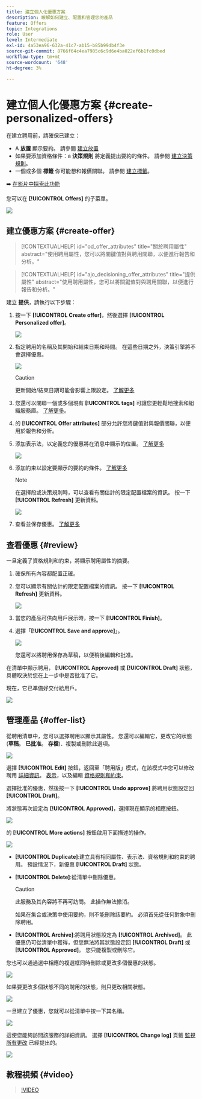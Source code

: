 ```yaml
---
title: 建立個人化優惠方案
description: 瞭解如何建立、配置和管理您的產品
feature: Offers
topic: Integrations
role: User
level: Intermediate
exl-id: 4a53ea96-632a-41c7-ab15-b85b99db4f3e
source-git-commit: 8766f64c4ea7985c6c9d6e4ba022ef6b1fc0dbed
workflow-type: tm+mt
source-wordcount: '648'
ht-degree: 3%

---
```


# 建立個人化優惠方案 {#create-personalized-offers}

在建立聘用前，請確保已建立：

* A **放置** 顯示要約。 請參閱 [建立放置](../offer-library/creating-placements.md)
* 如果要添加資格條件：a **決策規則** 將定義提出要約的條件。 請參閱 [建立決策規則](../offer-library/creating-decision-rules.md)。
* 一個或多個 **標籤** 你可能想和報價關聯。 請參閱 [建立標籤](../offer-library/creating-tags.md)。

➡️ [在影片中探索此功能](#video)

您可以在 **[!UICONTROL Offers]** 的子菜單。

![](../assets/offers_list.png)

## 建立優惠方案 {#create-offer}

>[!CONTEXTUALHELP]
>id="od_offer_attributes"
>title="關於聘用屬性"
>abstract="使用聘用屬性，您可以將關鍵值對與聘用關聯，以便進行報告和分析。"

>[!CONTEXTUALHELP]
>id="ajo_decisioning_offer_attributes"
>title="提供屬性"
>abstract="使用聘用屬性，您可以將關鍵值對與聘用關聯，以便進行報告和分析。"

建立 **提供**，請執行以下步驟：

1. 按一下 **[!UICONTROL Create offer]**，然後選擇 **[!UICONTROL Personalized offer]**。

   ![](../assets/create_offer.png)

1. 指定聘用的名稱及其開始和結束日期和時間。 在這些日期之外，決策引擎將不會選擇優惠。

   ![](../assets/offer_details.png)

   >[!CAUTION]
   >
   >更新開始/結束日期可能會影響上限設定。 [了解更多](add-constraints.md#capping-change-date)

1. 您還可以關聯一個或多個現有 **[!UICONTROL tags]** 可讓您更輕鬆地搜索和組織服務庫。 [了解更多](creating-tags.md)。

1. 的 **[!UICONTROL Offer attributes]** 部分允許您將鍵值對與報價關聯，以便用於報告和分析。

1. 添加表示法，以定義您的優惠將在消息中顯示的位置。 [了解更多](add-representations.md)

   ![](../assets/channel-placement.png)

1. 添加約束以設定要顯示的要約的條件。 [了解更多](add-constraints.md)

   >[!NOTE]
   >
   >在選擇段或決策規則時，可以查看有關估計的限定配置檔案的資訊。 按一下 **[!UICONTROL Refresh]** 更新資料。

   ![](../assets/offer-constraints-example.png)

1. 查看並保存優惠。 [了解更多](#review)

## 查看優惠 {#review}

一旦定義了資格規則和約束，將顯示聘用屬性的摘要。

1. 確保所有內容都配置正確。

1. 您可以顯示有關估計的限定配置檔案的資訊。 按一下 **[!UICONTROL Refresh]** 更新資料。

   ![](../assets/offer-summary-estimate.png)

1. 當您的產品可供向用戶展示時，按一下 **[!UICONTROL Finish]**。

1. 選擇「**[!UICONTROL Save and approve]**」。

   ![](../assets/offer_review.png)

   您還可以將聘用保存為草稿，以便稍後編輯和批准。

在清單中顯示聘用， **[!UICONTROL Approved]** 或 **[!UICONTROL Draft]** 狀態，具體取決於您在上一步中是否批准了它。

現在，它已準備好交付給用戶。

![](../assets/offer_created.png)

## 管理產品 {#offer-list}

從聘用清單中，您可以選擇聘用以顯示其屬性。 您還可以編輯它，更改它的狀態(**草稿**。 **已批准**。 **存檔**)、複製或刪除此選項。

![](../assets/offer_created.png)

選擇 **[!UICONTROL Edit]** 按鈕，返回至「聘用版」模式，在該模式中您可以修改聘用 [詳細資訊](#create-offer)。 [表示](#representations)，以及編輯 [資格規則和約束](#eligibility)。

選擇批准的優惠，然後按一下 **[!UICONTROL Undo approve]** 將聘用狀態設定回 **[!UICONTROL Draft]**。

將狀態再次設定為 **[!UICONTROL Approved]**，選擇現在顯示的相應按鈕。

![](../assets/offer_approve.png)

的 **[!UICONTROL More actions]** 按鈕啟用下面描述的操作。

![](../assets/offer_more-actions.png)

* **[!UICONTROL Duplicate]**:建立具有相同屬性、表示法、資格規則和約束的聘用。 預設情況下，新優惠 **[!UICONTROL Draft]** 狀態。
* **[!UICONTROL Delete]**:從清單中刪除優惠。

   >[!CAUTION]
   >
   >此服務及其內容將不再可訪問。 此操作無法撤消。
   >
   >如果在集合或決策中使用要約，則不能刪除該要約。 必須首先從任何對象中刪除聘用。

* **[!UICONTROL Archive]**:將聘用狀態設定為 **[!UICONTROL Archived]**。 此優惠仍可從清單中獲得，但您無法將其狀態設定回 **[!UICONTROL Draft]** 或 **[!UICONTROL Approved]**。 您只能複製或刪除它。

您也可以通過選中相應的複選框同時刪除或更改多個優惠的狀態。

![](../assets/offer_multiple-selection.png)

如果要更改多個狀態不同的聘用的狀態，則只更改相關狀態。

![](../assets/offer_change-status.png)

一旦建立了優惠，您就可以從清單中按一下其名稱。

![](../assets/offer_click-name.png)

這使您能夠訪問該服務的詳細資訊。 選擇 **[!UICONTROL Change log]** 頁籤 [監視所有更改](../get-started/user-interface.md#monitoring-changes) 已經提出的。

![](../assets/offer_information.png)

## 教程視頻 {#video}

>[!VIDEO](https://video.tv.adobe.com/v/329375?quality=12)
